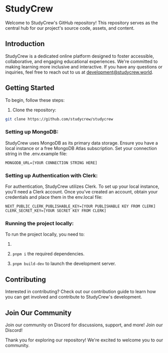 # StudyCrew

Welcome to StudyCrew's GitHub repository! This repository serves as the central hub for our project's source code, assets, and content.

## Introduction

StudyCrew is a dedicated online platform designed to foster accessible, collaborative, and engaging educational experiences. We're committed to making learning more inclusive and interactive. If you have any questions or inquiries, feel free to reach out to us at [development@studycrew.world](mailto:development@studycrew.world).

## Getting Started

To begin, follow these steps:

1. Clone the repository:

```bash
git clone https://github.com/studycrew/studycrew
```

### Setting up MongoDB:
StudyCrew uses MongoDB as its primary data storage. Ensure you have a local instance or a free MongoDB Atlas subscription. Set your connection string in the .env.example file:

```
MONGODB_URL=[YOUR CONNECTION STRING HERE]
```

### Setting up Authentication with Clerk:
For authentication, StudyCrew utilizes Clerk. To set up your local instance, you'll need a Clerk account. Once you've created an account, obtain your credentials and place them in the env.local file:

```
NEXT_PUBLIC_CLERK_PUBLISHABLE_KEY=[YOUR PUBLISHABLE KEY FROM CLERK]
CLERK_SECRET_KEY=[YOUR SECRET KEY FROM CLERK]
```

### Running the project locally:

To run the project locally, you need to:

1. 

1. `pnpm i` the required dependencies.

1. `pnpm build-dev` to launch the development server.

## Contributing
Interested in contributing? Check out our contribution guide to learn how you can get involved and contribute to StudyCrew's development.

## Join Our Community
Join our community on Discord for discussions, support, and more! Join our Discord!

Thank you for exploring our repository! We're excited to welcome you to our community.